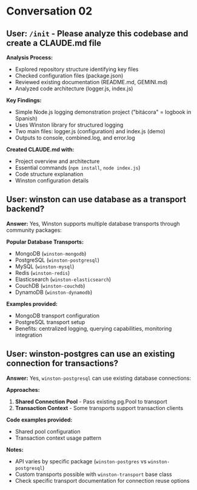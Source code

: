 # Conversation 02

## User: `/init` - Please analyze this codebase and create a CLAUDE.md file

**Analysis Process:**
- Explored repository structure identifying key files
- Checked configuration files (package.json)
- Reviewed existing documentation (README.md, GEMINI.md)
- Analyzed code architecture (logger.js, index.js)

**Key Findings:**
- Simple Node.js logging demonstration project ("bitácora" = logbook in Spanish)
- Uses Winston library for structured logging
- Two main files: logger.js (configuration) and index.js (demo)
- Outputs to console, combined.log, and error.log

**Created CLAUDE.md with:**
- Project overview and architecture
- Essential commands (`npm install`, `node index.js`)
- Code structure explanation
- Winston configuration details

## User: winston can use database as a transport backend?

**Answer:** Yes, Winston supports multiple database transports through community packages:

**Popular Database Transports:**
- MongoDB (`winston-mongodb`)
- PostgreSQL (`winston-postgresql`) 
- MySQL (`winston-mysql`)
- Redis (`winston-redis`)
- Elasticsearch (`winston-elasticsearch`)
- CouchDB (`winston-couchdb`)
- DynamoDB (`winston-dynamodb`)

**Examples provided:**
- MongoDB transport configuration
- PostgreSQL transport setup
- Benefits: centralized logging, querying capabilities, monitoring integration

## User: winston-postgres can use an existing connection for transactions?

**Answer:** Yes, `winston-postgresql` can use existing database connections:

**Approaches:**
1. **Shared Connection Pool** - Pass existing pg.Pool to transport
2. **Transaction Context** - Some transports support transaction clients

**Code examples provided:**
- Shared pool configuration
- Transaction context usage pattern

**Notes:**
- API varies by specific package (`winston-postgres` vs `winston-postgresql`)
- Custom transports possible with `winston-transport` base class
- Check specific transport documentation for connection reuse options